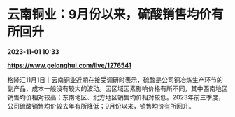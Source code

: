 # 云南铜业：9月份以来，硫酸销售均价有所回升

**2023-11-01 10:33**

**https://www.gelonghui.com/live/1276541**

格隆汇11月1日｜云南铜业近期在接受调研时表示，硫酸是公司铜冶炼生产环节的副产品，成本一般没有较大的波动。因区域因素影响价格有所不同，其中西南地区销售均价相对较高；东南地区、北方地区销售均价相对较低。2023年前三季度，公司硫酸销售均价较去年有所降低；9月份以来，销售均价有所回升。